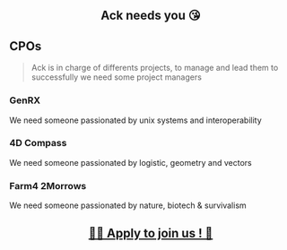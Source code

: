 <section align='center'> 
  <h1>Ack needs you 😘</h1>
</section>

## CPOs

> Ack is in charge of differents projects, to manage and lead them to successfully we need some project managers

### GenRX

  We need someone passionated by unix systems and interoperability

### 4D Compass

  We need someone passionated by logistic, geometry and vectors
  
### Farm4 2Morrows

  We need someone passionated by nature, biotech & survivalism

<section align='center'> 
  <h2><a href="https://forms.gle/McDmGAsQQ6NCsRLX9">🧑‍💻 Apply to join us ! 🚀</a></h2>
</section>
